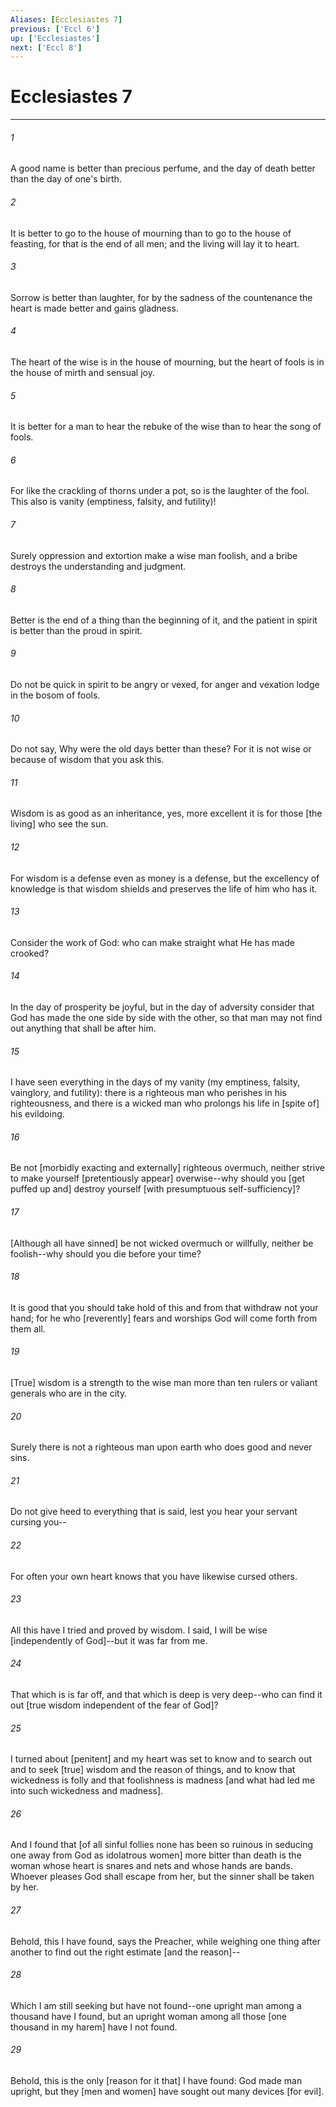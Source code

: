 ```yaml
---
Aliases: [Ecclesiastes 7]
previous: ['Eccl 6']
up: ['Ecclesiastes']
next: ['Eccl 8']
---
```

# Ecclesiastes 7

***














###### 1 






A good name is better than precious perfume, and the day of death better than the day of one's birth. 













###### 2 






It is better to go to the house of mourning than to go to the house of feasting, for that is the end of all men; and the living will lay it to heart. 













###### 3 






Sorrow is better than laughter, for by the sadness of the countenance the heart is made better and gains gladness. 













###### 4 






The heart of the wise is in the house of mourning, but the heart of fools is in the house of mirth and sensual joy. 













###### 5 






It is better for a man to hear the rebuke of the wise than to hear the song of fools. 













###### 6 






For like the crackling of thorns under a pot, so is the laughter of the fool. This also is vanity (emptiness, falsity, and futility)! 













###### 7 






Surely oppression and extortion make a wise man foolish, and a bribe destroys the understanding and judgment. 













###### 8 






Better is the end of a thing than the beginning of it, and the patient in spirit is better than the proud in spirit. 













###### 9 






Do not be quick in spirit to be angry or vexed, for anger and vexation lodge in the bosom of fools. 













###### 10 






Do not say, Why were the old days better than these? For it is not wise or because of wisdom that you ask this. 













###### 11 






Wisdom is as good as an inheritance, yes, more excellent it is for those [the living] who see the sun. 













###### 12 






For wisdom is a defense even as money is a defense, but the excellency of knowledge is that wisdom shields and preserves the life of him who has it. 













###### 13 






Consider the work of God: who can make straight what He has made crooked? 













###### 14 






In the day of prosperity be joyful, but in the day of adversity consider that God has made the one side by side with the other, so that man may not find out anything that shall be after him. 













###### 15 






I have seen everything in the days of my vanity (my emptiness, falsity, vainglory, and futility): there is a righteous man who perishes in his righteousness, and there is a wicked man who prolongs his life in [spite of] his evildoing. 













###### 16 






Be not [morbidly exacting and externally] righteous overmuch, neither strive to make yourself [pretentiously appear] overwise--why should you [get puffed up and] destroy yourself [with presumptuous self-sufficiency]? 













###### 17 






[Although all have sinned] be not wicked overmuch or willfully, neither be foolish--why should you die before your time? 













###### 18 






It is good that you should take hold of this and from that withdraw not your hand; for he who [reverently] fears and worships God will come forth from them all. 













###### 19 






[True] wisdom is a strength to the wise man more than ten rulers or valiant generals who are in the city. 













###### 20 






Surely there is not a righteous man upon earth who does good and never sins. 













###### 21 






Do not give heed to everything that is said, lest you hear your servant cursing you-- 













###### 22 






For often your own heart knows that you have likewise cursed others. 













###### 23 






All this have I tried and proved by wisdom. I said, I will be wise [independently of God]--but it was far from me. 













###### 24 






That which is is far off, and that which is deep is very deep--who can find it out [true wisdom independent of the fear of God]? 













###### 25 






I turned about [penitent] and my heart was set to know and to search out and to seek [true] wisdom and the reason of things, and to know that wickedness is folly and that foolishness is madness [and what had led me into such wickedness and madness]. 













###### 26 






And I found that [of all sinful follies none has been so ruinous in seducing one away from God as idolatrous women] more bitter than death is the woman whose heart is snares and nets and whose hands are bands. Whoever pleases God shall escape from her, but the sinner shall be taken by her. 













###### 27 






Behold, this I have found, says the Preacher, while weighing one thing after another to find out the right estimate [and the reason]-- 













###### 28 






Which I am still seeking but have not found--one upright man among a thousand have I found, but an upright woman among all those [one thousand in my harem] have I not found. 













###### 29 






Behold, this is the only [reason for it that] I have found: God made man upright, but they [men and women] have sought out many devices [for evil].
